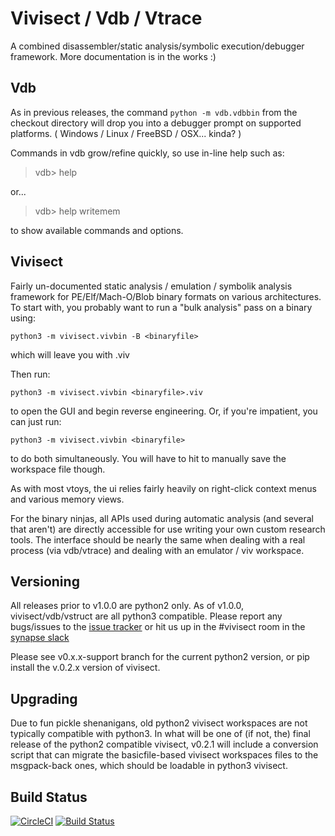# Vivisect / Vdb / Vtrace

A combined disassembler/static analysis/symbolic execution/debugger
framework. More documentation is in the works :)

## Vdb

As in previous releases, the command ```python -m vdb.vdbbin``` from the
checkout directory will drop you into a debugger prompt on supported
platforms. ( Windows / Linux / FreeBSD / OSX... kinda? )

Commands in vdb grow/refine quickly, so use in-line help such as:

> vdb> help

or...

> vdb> help writemem

to show available commands and options.

## Vivisect

Fairly un-documented static analysis / emulation / symbolik analysis
framework for PE/Elf/Mach-O/Blob binary formats on various architectures.
To start with, you probably want to run a "bulk analysis" pass on a binary
using:

```
python3 -m vivisect.vivbin -B <binaryfile>
```

which will leave you with <binaryfile>.viv

Then run:

```
python3 -m vivisect.vivbin <binaryfile>.viv
```

to open the GUI and begin reverse engineering. Or, if you're impatient,
you can just run:

```
python3 -m vivisect.vivbin <binaryfile>
```

to do both simultaneously. You will have to hit <Ctrl-S> to manually save
the workspace file though.

As with most vtoys, the ui relies fairly heavily on right-click context menus
and various memory views.

For the binary ninjas, all APIs used during automatic analysis (and several
that aren't) are directly accessible for use writing your own custom
research tools. The interface should be nearly the same when dealing with
a real process (via vdb/vtrace) and dealing with an emulator / viv workspace.

## Versioning

All releases prior to v1.0.0 are python2 only. As of v1.0.0, vivisect/vdb/vstruct
are all python3 compatible. Please report any bugs/issues to the [issue tracker](https://github.com/vivisect/vivisect/issues)
or hit us up in the #vivisect room in the [synapse slack](http://slackinvite.vertex.link/)

Please see v0.x.x-support branch for the current python2 version, or pip install
the v.0.2.x version of vivisect.

## Upgrading

Due to fun pickle shenanigans, old python2 vivisect workspaces are not typically
compatible with python3. In what will be one of (if not, the) final release of the
python2 compatible vivisect, v0.2.1 will include a conversion script that can migrate
the basicfile-based vivisect workspaces files to the msgpack-back ones, which should
be loadable in python3 vivisect.

## Build Status

[![CircleCI](https://circleci.com/gh/vivisect/vivisect/tree/master.svg?style=svg)](https://circleci.com/gh/vivisect/vivisect/tree/master)
[![Build Status](https://travis-ci.org/vivisect/vivisect.svg?branch=master)](https://travis-ci.org/vivisect/vivisect)

